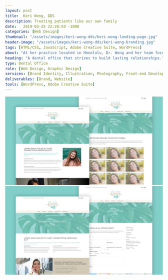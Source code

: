 ```yaml
---
layout: post
title:  Keri Wong, DDS
description: Treating patients like our own family
date:   2019-03-25 22:26:59 -1000
categories: [Web Design]
thumbnail: "/assets/images/keri-wong-dds/keri-wong-landing-page.jpg"
header-image: "/assets/images/keri-wong-dds/keri-wong-branding.jpg"
tags: [HTML/CSS, JavaScript, Adobe Creative Suite, WordPress]
about: "At her practice located in Honolulu, Dr. Wong and her team focus on creating a dental home where patients can feel safe and assured. They strive to treat every patient with compassion and a gentle touch."
heading: "A dental office that strives to build lasting relationships."
type: Dental Office
role: [Web Design, Graphic Design]
services: [Brand Identity, Illustration, Photography, Front-end Development]
deliverables: [Brand, Website]
tools: [WordPress, Adobe Creative Suite]
---
```

<img alt="Keri Wong DDS - About Us Page" src="/assets/images/keri-wong-dds/keri-wong-about-us-page.jpg">
<img alt="Keri Wong DDS - Services Page" src="/assets/images/keri-wong-dds/keri-wong-services-page.jpg">